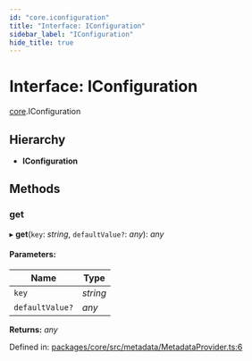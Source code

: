 ```yaml
---
id: "core.iconfiguration"
title: "Interface: IConfiguration"
sidebar_label: "IConfiguration"
hide_title: true
---
```


# Interface: IConfiguration

[core](../modules/core.md).IConfiguration

## Hierarchy

* **IConfiguration**

## Methods

### get

▸ **get**(`key`: *string*, `defaultValue?`: *any*): *any*

#### Parameters:

Name | Type |
------ | ------ |
`key` | *string* |
`defaultValue?` | *any* |

**Returns:** *any*

Defined in: [packages/core/src/metadata/MetadataProvider.ts:6](https://github.com/mikro-orm/mikro-orm/blob/969d4229bd/packages/core/src/metadata/MetadataProvider.ts#L6)
